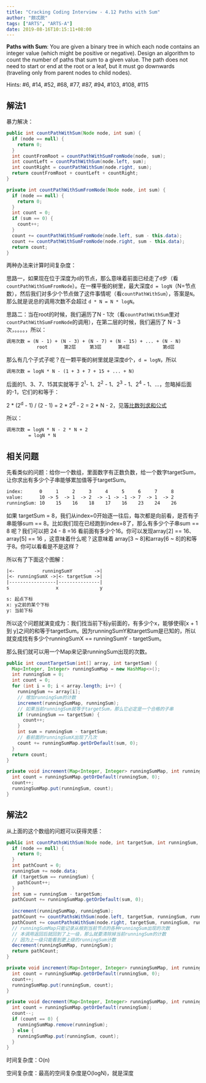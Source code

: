 ```yaml
---
title: "Cracking Coding Interview - 4.12 Paths with Sum"
author: "颇忒脱"
tags: ["ARTS", "ARTS-A"]
date: 2019-08-16T10:15:11+08:00
---
```


<!--more-->

**Paths with Sum**: You are given a binary tree in which each node contains an integer value (which might be positive or negative). Design an algorithm to count the number of paths that sum to a given value. The path does not need to start or end at the root or a leaf, but it must go downwards (traveling only from parent nodes to child nodes).

Hints: #6, #14, #52, #68, #77, #87, #94, #103, #108, #115

## 解法1

暴力解决：

```java
public int countPathWithSum(Node node, int sum) {
  if (node == null) {
    return 0;
  }
  int countFromRoot = countPathWithSumFromNode(node, sum);
  int countLeft = countPathWithSum(node.left, sum);
  int countRight = countPathWithSum(node.right, sum);
  return countFromRoot + countLeft + countRight;
}

private int countPathWithSumFromNode(Node node, int sum) {
  if (node == null) {
    return 0;
  }
  int count = 0;
  if (sum == 0) {
    count++;
  }
  count += countPathWithSumFromNode(node.left, sum - this.data);
  count += countPathWithSumFromNode(node.right, sum - this.data);
  return count;
}
```

两种办法来计算时间复杂度：

思路一，如果现在位于深度为`d`的节点，那么意味着前面已经走了`d`步（看`countPathWithSumFromNode`）。在一棵平衡的树里，最大深度`d = logN`（N=节点数），然后我们对多少个节点做了这件事情呢（看`countPathWithSum`），答案是`N`。那么就是说总的调用次数不会超过 `d * N = N * logN`。

思路二：当在root的时候，我们遍历了N - 1次（看`countPathWithSum`里对`countPathWithSumFromNode`的调用），在第二层的时候，我们遍历了 N - 3 次，。。。。，所以：

```txt
调用次数 = (N - 1) + (N - 3) + (N - 7) + (N - 15) + ... + (N - N)
           root      第2层     第3层      第4层            第d层
```

那么有几个子式子呢？在一颗平衡的树里就是深度d个，`d = logN`，所以

```txt
调用次数 = logN * N - (1 + 3 + 7 + 15 + ... + N)
```

后面的1、3、7、15其实就等于 2<sup>1</sup>- 1、2<sup>2</sup> - 1、2<sup>3</sup> - 1、2<sup>4</sup> - 1、...，忽略掉后面的-1，它们的和等于：

2 * (2<sup>d</sup> - 1) / (2 - 1) = 2 * 2<sup>d</sup> - 2 = 2 * N - 2，见[等比数列求和公式](https://baike.baidu.com/item/等比数列求和公式)

所以：

```txt
调用次数 = logN * N - 2 * N + 2
        = logN * N
```

## 相关问题

先看类似的问题：给你一个数组，里面数字有正数负数，给一个数字targetSum，让你求出有多少个子串能够累加值等于targetSum。

```txt
index:      0     1     2     3     4     5     6     7     8
value:      10 -> 5  -> 1  -> 2  -> -1 -> -1 -> 7  -> 1  -> 2
runningSum: 10    15    16    18    17    16    23    24    26
```

如果 targetSum = 8，我们从index=0开始逐一往后，每次都是向前看，是否有子串能够sum == 8。比如我们现在已经跑到index=8了，那么有多少个子串sum == 8 呢？我们可以把 24 - 8 =16 看前面有多少个16。你可以发现array[2] == 16、array[5] == 16 ，这意味着什么呢？这意味着 array[3 ~ 8]和array[6 ~ 8]的和等于8。你可以看看是不是这样？

所以有了下面这个图解：

```txt
|<-          runningSumY        ->|
|<- runningSumX ->|<- targetSum ->|
|-----------------|---------------|
s                 x               y

s: 起点下标
x: y之前的某个下标
y: 当前下标
```

所以这个问题就演变成为：我们找当前下标y前面的，有多少个x，能够使得[x + 1 到 y]之间的和等于targetSum。因为runningSumY和targetSum是已知的，所以就变成找有多少个runningSumX == runningSumY - targetSum。

那么我们就可以用一个Map来记录runningSum出现的次数。

```java
public int countTargetSum(int[] array, int targetSum) {
  Map<Integer, Integer> runningSumMap = new HashMap<>();
  int runningSum = 0;
  int count = 0;
  for (int i = 0; i < array.length; i++) {
    runningSum += array[i];
    // 增加runningSum的计数
    increment(runningSumMap, runningSum);
    // 如果当前runningSum就等于targetSum，那么它必定是一个合格的子串
    if (runningSum == targetSum) {
      count++;
    }
    int sum = runningSum - targetSum;
    // 看前面的runningSumX出现了几次
    count += runningSumMap.getOrDefault(sum, 0);
  }
  return count;
}

private void increment(Map<Integer, Integer> runningSumMap, int runningSum) {
  int count = runningSumMap.getOrDefault(runningSum, 0);
  count++;
  runningSumMap.put(runningSum, count);
}
```

## 解法2

从上面的这个数组的问题可以获得灵感：

```java
public int countPathsWithSum(Node node, int targetSum, int runningSum, Map<Integer, Integer> runningSumMap) {
  if (node == null) {
    return 0;
  }
  int pathCount = 0;
  runningSum += node.data;
  if (targetSum == runningSum) {
    pathCount++;
  }
  int sum = runningSum - targetSum;
  pathCount += runningSumMap.getOrDefault(sum, 0);
  
  increment(runningSumMap, runningSum);
  pathCount += countPathsWithSum(node.left, targetSum, runningSum, runningSumMap);
  pathCount += countPathsWithSum(node.right, targetSum, runningSum, runningSumMap);
  // runningSumMap只能记录从根到当前节点的各种runningSum出现的次数
  // 本调用返回后就回到了上一级，那么就要清除掉当前runningSum的计数
  // 因为上一级只能看到更上级的runningSum计数
  decrement(runningSumMap, runningSum);
  return pathCount;
}

private void increment(Map<Integer, Integer> runningSumMap, int runningSum) {
  int count = runningSumMap.getOrDefault(runningSum, 0);
  count++;
  runningSumMap.put(runningSum, count);
}

private void decrement(Map<Integer, Integer> runningSumMap, int runningSum) {
  int count = runningSumMap.getOrDefault(runningSum);
  count--;
  if (count == 0) {
    runningSumMap.remove(runningSum);    
  } else {
    runningSumMap.put(runningSum, count);    
  }
}
```

时间复杂度：O(n)

空间复杂度：最高的空间复杂度是O(logN)，就是深度